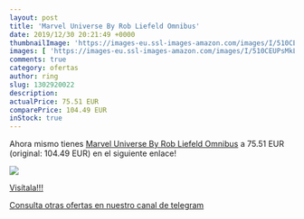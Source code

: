 ```yaml
---
layout: post
title: 'Marvel Universe By Rob Liefeld Omnibus'
date: 2019/12/30 20:21:49 +0000
thumbnailImage: 'https://images-eu.ssl-images-amazon.com/images/I/510CEUPsMkL._SL200_.jpg'
images: [ 'https://images-eu.ssl-images-amazon.com/images/I/510CEUPsMkL._SL200_.jpg' ]
comments: true
category: ofertas
author: ring
slug: 1302920022
description:
actualPrice: 75.51 EUR
comparePrice: 104.49 EUR
inStock: true
---
```


Ahora mismo tienes [Marvel Universe By Rob Liefeld Omnibus](https://www.amazon.com/dp/1302920022/?tag=redken08-20) a 75.51 EUR (original: 104.49 EUR) en el siguiente enlace!

[![](https://images-eu.ssl-images-amazon.com/images/I/510CEUPsMkL._SL200_.jpg)](https://www.amazon.com/dp/1302920022/?tag=redken08-20)

[Visítala!!!](https://www.amazon.com/dp/1302920022/?tag=redken08-20)

[Consulta otras ofertas en nuestro canal de telegram](https://t.me/s/ofertas25)
